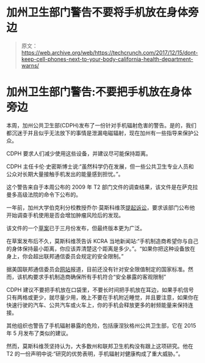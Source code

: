 # 加州卫生部门警告不要将手机放在身体旁边

> 原文：<https://web.archive.org/web/https://techcrunch.com/2017/12/15/dont-keep-cell-phones-next-to-your-body-california-health-department-warns/>

# 加州卫生部门警告:不要把手机放在身体旁边

本周，加州公共卫生部(CDPH)发布了一份针对手机辐射危害的警告。是的，我们都沉迷于并且似乎无法放下的事情是泄漏电磁辐射，现在加州有一些指导来保护公众。

CDPH 要求人们减少使用这些设备，并建议尽可能保持距离。

CDPH 主任卡伦·史密斯博士说:“虽然科学仍在发展，但一些公共卫生专业人员和公众对长期大量接触手机发出的能量感到担忧。”。

这个警告来自于本周公布的 2009 年 T2 部门文件的调查结果，该文件是在萨克拉曼多高级法院的命令下公布的。

一年前，加州大学伯克利分校教授乔尔·莫斯科维茨[提起诉讼](https://web.archive.org/web/20230131172214/http://www.kcra.com/article/how-this-sign-put-berkeley-in-the-center-of-the-cellphone-safety-debate/9171064)，要求该部门公布他开始调查手机使用是否会增加肿瘤风险后的发现。

该文件的一个[草案](https://web.archive.org/web/20230131172214/https://htv-prod-media.s3.amazonaws.com/files/cell-phones-1-26-15-1488594799.pdf)已于三月份发布，但最终版本更为广泛。

在草案发布后不久，莫斯科维茨告诉 KCRA 当地新闻站:“手机制造商希望你与自己的身体保持最小距离，你应该弄清楚这个距离是多少。”。“如果你把这种设备放在身上，你会超出联邦通信委员会规定的安全限制。”

据美国联邦通信委员会[网站](https://web.archive.org/web/20230131172214/https://www.fcc.gov/consumers/guides/wireless-devices-and-health-concerns)报道，目前还没有针对安全限值制定的国家标准。然而，该机构要求手机制造商确保所有手机符合“安全暴露的客观限制”

CDPH 建议不要把手机放在口袋里，不要长时间把手机放在耳边，如果手机信号只有两格或更少，就尽量少用，晚上不要在手机附近睡觉，并且要注意，如果你在快速行驶的汽车、公共汽车或火车上，你的手机会释放更多的射频能量来保持连接。

其他组织也警告了手机辐射暴露的危险，包括康涅狄格州公共卫生部，它在 2015 年 5 月发布了类似的建议。

然而，莫斯科维茨坚持认为，大多数州和联邦卫生机构没有跟上这项研究。他在 T2 的一份声明中说:“研究的优势表明，手机辐射对健康构成了重大威胁。”。